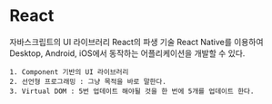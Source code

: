 # React

자바스크립트의 UI 라이브러리
React의 파생 기술 React Native를 이용하여 Desktop, Android, iOS에서 동작하는 어플리케이션을 개발할 수 있다.


```
1. Component 기반의 UI 라이브러리
2. 선언형 프로그래밍 : 그냥 목적을 바로 말한다.
3. Virtual DOM : 5번 업데이트 해야될 것을 한 번에 5개를 업데이트 한다.
```
